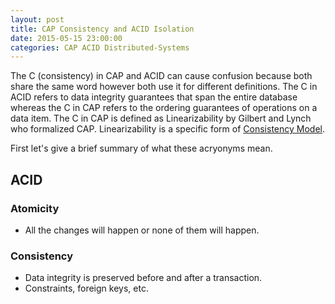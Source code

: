 ```yaml
---
layout: post
title: CAP Consistency and ACID Isolation
date: 2015-05-15 23:00:00
categories: CAP ACID Distributed-Systems
---
```


The C (consistency) in CAP and ACID can cause confusion because both share the same word however both use it for different definitions. The C in ACID refers to data integrity guarantees that span the entire database whereas the C in CAP refers to the ordering guarantees of operations on a data item. The C in CAP is defined as Linearizability by Gilbert and Lynch who formalized CAP. Linearizability is a specific form of [Consistency Model](http://simongui.github.io/distributed-systems/consistency-models.html).

First let's give a brief summary of what these acryonyms mean.

## ACID
### Atomicity
- All the changes will happen or none of them will happen.

### Consistency
- Data integrity is preserved before and after a transaction.
- Constraints, foreign keys, etc.

